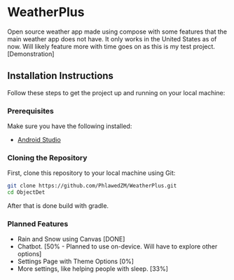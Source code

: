 # WeatherPlus

Open source weather app made using compose with some features that the main weather app does not have. It only works in the United States as of now. Will likely feature more with time goes on as this is my test project.
[Demonstration]

## Installation Instructions

Follow these steps to get the project up and running on your local machine:

### Prerequisites
Make sure you have the following installed:

- [Android Studio](https://developer.android.com/studio)

### Cloning the Repository
First, clone this repository to your local machine using Git:

```bash
git clone https://github.com/PhlawedZM/WeatherPlus.git
cd ObjectDet
```
After that is done build with gradle.


### Planned Features
- Rain and Snow using Canvas [DONE]
- Chatbot. [50% - Planned to use on-device. Will have to explore other options]
- Settings Page with Theme Options [0%]
- More settings, like helping people with sleep. [33%]
